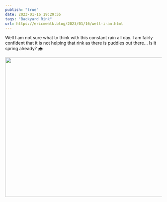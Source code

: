 ```yaml
---
publish: "true"
date: 2023-01-16 19:29:55
tags: "Backyard Rink"
url: https://ericmwalk.blog/2023/01/16/well-i-am.html
---
```


Well I am not sure what to think with this constant rain all day. I am fairly confident that it is not helping that rink as there is puddles out there… Is it spring already? 🌧️

<img src="uploads/2023/3ec40b79b3.jpg" width="600" height="450" alt="">